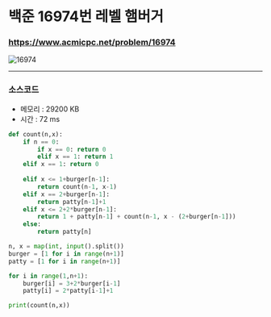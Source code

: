 백준 16974번 레벨 햄버거
===========================

### <https://www.acmicpc.net/problem/16974>
![16974](https://user-images.githubusercontent.com/83554018/148672202-6afa9d19-dadf-4cf4-9855-35646c3dca07.png)

<hr>

### 소스코드
+ 메모리 : 29200 KB
+ 시간 : 72 ms
```python
def count(n,x):
    if n == 0:
        if x == 0: return 0
        elif x == 1: return 1
    elif x == 1: return 0
    
    elif x <= 1+burger[n-1]:
        return count(n-1, x-1)
    elif x == 2+burger[n-1]:
        return patty[n-1]+1
    elif x <= 2+2*burger[n-1]:
        return 1 + patty[n-1] + count(n-1, x - (2+burger[n-1]))
    else:
        return patty[n]

n, x = map(int, input().split())
burger = [1 for i in range(n+1)]
patty = [1 for i in range(n+1)]

for i in range(1,n+1):
    burger[i] = 3+2*burger[i-1]
    patty[i] = 2*patty[i-1]+1

print(count(n,x))
```
